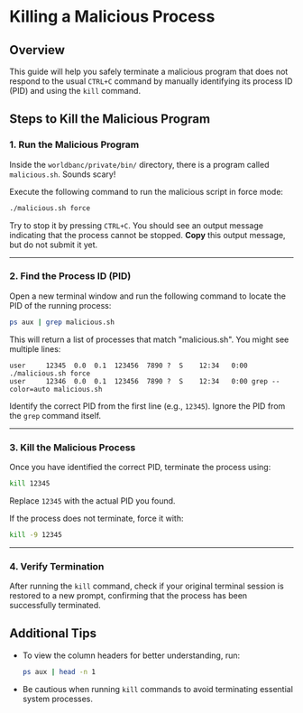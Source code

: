 # Killing a Malicious Process

## Overview

This guide will help you safely terminate a malicious program that does not respond to the usual `CTRL+C` command by manually identifying its process ID (PID) and using the `kill` command.

## Steps to Kill the Malicious Program

### 1. Run the Malicious Program

Inside the `worldbanc/private/bin/` directory, there is a program called `malicious.sh`. Sounds scary!

Execute the following command to run the malicious script in force mode:

```bash
./malicious.sh force
```

Try to stop it by pressing `CTRL+C`. You should see an output message indicating that the process cannot be stopped. **Copy** this output message, but do not submit it yet.

---

### 2. Find the Process ID (PID)

Open a new terminal window and run the following command to locate the PID of the running process:

```bash
ps aux | grep malicious.sh
```

This will return a list of processes that match "malicious.sh". You might see multiple lines:

```
user     12345  0.0  0.1  123456  7890 ?  S    12:34   0:00 ./malicious.sh force
user     12346  0.0  0.1  123456  7890 ?  S    12:34   0:00 grep --color=auto malicious.sh
```

Identify the correct PID from the first line (e.g., `12345`). Ignore the PID from the `grep` command itself.

---

### 3. Kill the Malicious Process

Once you have identified the correct PID, terminate the process using:

```bash
kill 12345
```

Replace `12345` with the actual PID you found.

If the process does not terminate, force it with:

```bash
kill -9 12345
```

---

### 4. Verify Termination

After running the `kill` command, check if your original terminal session is restored to a new prompt, confirming that the process has been successfully terminated.

## Additional Tips

- To view the column headers for better understanding, run:

  ```bash
  ps aux | head -n 1
  ```

- Be cautious when running `kill` commands to avoid terminating essential system processes.
